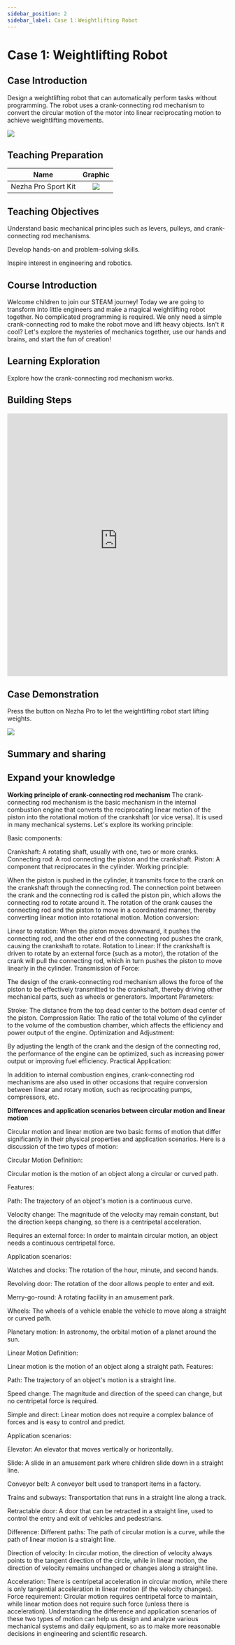 ```yaml
---
sidebar_position: 2
sidebar_label: Case 1：Weightlifting Robot
---
```


# Case 1: Weightlifting Robot

## Case Introduction

Design a weightlifting robot that can automatically perform tasks without programming. The robot uses a crank-connecting rod mechanism to convert the circular motion of the motor into linear reciprocating motion to achieve weightlifting movements.

![](https://wiki-media-ef.oss-cn-hongkong.aliyuncs.com/docs/microbit/building-blocks/nezha-pro-sports-kit/images/nezha-pro-sports-kit-case-01-01.png)

## Teaching Preparation

|     Name     |            Graphic            |
| :----------: | :--------------------------: |
|   Nezha Pro Sport Kit   |   ![](https://wiki-media-ef.oss-cn-hongkong.aliyuncs.com/docs/microbit/building-blocks/nezha-pro-sports-kit/images/nezha-pro-sports-kit-01.png)  |

## Teaching Objectives

Understand basic mechanical principles such as levers, pulleys, and crank-connecting rod mechanisms.

Develop hands-on and problem-solving skills.

Inspire interest in engineering and robotics.

## Course Introduction

Welcome children to join our STEAM journey! Today we are going to transform into little engineers and make a magical weightlifting robot together. No complicated programming is required. We only need a simple crank-connecting rod to make the robot move and lift heavy objects. Isn't it cool? Let's explore the mysteries of mechanics together, use our hands and brains, and start the fun of creation!

## Learning Exploration

Explore how the crank-connecting rod mechanism works.

## Building Steps

<!-- ![](https://wiki-media-ef.oss-cn-hongkong.aliyuncs.com/docs/microbit/building-blocks/nezha-pro-sports-kit/images/nezha-pro-sports-kit-step-01-01.png)

![](https://wiki-media-ef.oss-cn-hongkong.aliyuncs.com/docs/microbit/building-blocks/nezha-pro-sports-kit/images/nezha-pro-sports-kit-step-01-02.png)

![](https://wiki-media-ef.oss-cn-hongkong.aliyuncs.com/docs/microbit/building-blocks/nezha-pro-sports-kit/images/nezha-pro-sports-kit-step-01-03.png)

![](https://wiki-media-ef.oss-cn-hongkong.aliyuncs.com/docs/microbit/building-blocks/nezha-pro-sports-kit/images/nezha-pro-sports-kit-step-01-04.png)

![](https://wiki-media-ef.oss-cn-hongkong.aliyuncs.com/docs/microbit/building-blocks/nezha-pro-sports-kit/images/nezha-pro-sports-kit-step-01-05.png)

![](https://wiki-media-ef.oss-cn-hongkong.aliyuncs.com/docs/microbit/building-blocks/nezha-pro-sports-kit/images/nezha-pro-sports-kit-step-01-06.png)

![](https://wiki-media-ef.oss-cn-hongkong.aliyuncs.com/docs/microbit/building-blocks/nezha-pro-sports-kit/images/nezha-pro-sports-kit-step-01-07.png)

![](https://wiki-media-ef.oss-cn-hongkong.aliyuncs.com/docs/microbit/building-blocks/nezha-pro-sports-kit/images/nezha-pro-sports-kit-step-01-08.png)

![](https://wiki-media-ef.oss-cn-hongkong.aliyuncs.com/docs/microbit/building-blocks/nezha-pro-sports-kit/images/nezha-pro-sports-kit-step-01-09.png)

![](https://wiki-media-ef.oss-cn-hongkong.aliyuncs.com/docs/microbit/building-blocks/nezha-pro-sports-kit/images/nezha-pro-sports-kit-step-01-10.png)

![](https://wiki-media-ef.oss-cn-hongkong.aliyuncs.com/docs/microbit/building-blocks/nezha-pro-sports-kit/images/nezha-pro-sports-kit-step-01-11.png)

![](https://wiki-media-ef.oss-cn-hongkong.aliyuncs.com/docs/microbit/building-blocks/nezha-pro-sports-kit/images/nezha-pro-sports-kit-step-01-12.png)

![](https://wiki-media-ef.oss-cn-hongkong.aliyuncs.com/docs/microbit/building-blocks/nezha-pro-sports-kit/images/nezha-pro-sports-kit-step-01-13.png)

![](https://wiki-media-ef.oss-cn-hongkong.aliyuncs.com/docs/microbit/building-blocks/nezha-pro-sports-kit/images/nezha-pro-sports-kit-step-01-14.png)

![](https://wiki-media-ef.oss-cn-hongkong.aliyuncs.com/docs/microbit/building-blocks/nezha-pro-sports-kit/images/nezha-pro-sports-kit-step-01-15.png)

![](https://wiki-media-ef.oss-cn-hongkong.aliyuncs.com/docs/microbit/building-blocks/nezha-pro-sports-kit/images/nezha-pro-sports-kit-step-01-16.png)

![](https://wiki-media-ef.oss-cn-hongkong.aliyuncs.com/docs/microbit/building-blocks/nezha-pro-sports-kit/images/nezha-pro-sports-kit-step-01-17.png)

![](https://wiki-media-ef.oss-cn-hongkong.aliyuncs.com/docs/microbit/building-blocks/nezha-pro-sports-kit/images/nezha-pro-sports-kit-step-01-18.png)

![](https://wiki-media-ef.oss-cn-hongkong.aliyuncs.com/docs/microbit/building-blocks/nezha-pro-sports-kit/images/nezha-pro-sports-kit-step-01-19.png)

![](https://wiki-media-ef.oss-cn-hongkong.aliyuncs.com/docs/microbit/building-blocks/nezha-pro-sports-kit/images/nezha-pro-sports-kit-step-01-20.png)

![](https://wiki-media-ef.oss-cn-hongkong.aliyuncs.com/docs/microbit/building-blocks/nezha-pro-sports-kit/images/nezha-pro-sports-kit-step-01-21.png)

![](https://wiki-media-ef.oss-cn-hongkong.aliyuncs.com/docs/microbit/building-blocks/nezha-pro-sports-kit/images/nezha-pro-sports-kit-step-01-22.png)

![](https://wiki-media-ef.oss-cn-hongkong.aliyuncs.com/docs/microbit/building-blocks/nezha-pro-sports-kit/images/nezha-pro-sports-kit-step-01-23.png) -->


<embed src="https://wiki-media-ef.oss-cn-hongkong.aliyuncs.com/docs/microbit/building-blocks/nezha-pro-sports-kit/files/%E4%B8%BE%E9%87%8D%E6%9C%BA%E5%99%A8%E4%BA%BA%20-%20%E6%97%A0%E4%B8%BB%E6%9D%BF.pdf" type="application/pdf" width="100%" height="600px" />

## Case Demonstration

Press the button on Nezha Pro to let the weightlifting robot start lifting weights.

![](https://wiki-media-ef.oss-cn-hongkong.aliyuncs.com/docs/microbit/building-blocks/nezha-pro-sports-kit/images/nezha-pro-sports-kit-case-01.gif)

## Summary and sharing

## Expand your knowledge

**Working principle of crank-connecting rod mechanism**
The crank-connecting rod mechanism is the basic mechanism in the internal combustion engine that converts the reciprocating linear motion of the piston into the rotational motion of the crankshaft (or vice versa). It is used in many mechanical systems. Let's explore its working principle:

Basic components:

Crankshaft: A rotating shaft, usually with one, two or more cranks.
Connecting rod: A rod connecting the piston and the crankshaft.
Piston: A component that reciprocates in the cylinder.
Working principle:

When the piston is pushed in the cylinder, it transmits force to the crank on the crankshaft through the connecting rod.
The connection point between the crank and the connecting rod is called the piston pin, which allows the connecting rod to rotate around it.
The rotation of the crank causes the connecting rod and the piston to move in a coordinated manner, thereby converting linear motion into rotational motion.
Motion conversion:

Linear to rotation: When the piston moves downward, it pushes the connecting rod, and the other end of the connecting rod pushes the crank, causing the crankshaft to rotate.
Rotation to Linear: If the crankshaft is driven to rotate by an external force (such as a motor), the rotation of the crank will pull the connecting rod, which in turn pushes the piston to move linearly in the cylinder.
Transmission of Force:

The design of the crank-connecting rod mechanism allows the force of the piston to be effectively transmitted to the crankshaft, thereby driving other mechanical parts, such as wheels or generators.
Important Parameters:

Stroke: The distance from the top dead center to the bottom dead center of the piston.
Compression Ratio: The ratio of the total volume of the cylinder to the volume of the combustion chamber, which affects the efficiency and power output of the engine.
Optimization and Adjustment:

By adjusting the length of the crank and the design of the connecting rod, the performance of the engine can be optimized, such as increasing power output or improving fuel efficiency.
Practical Application:

In addition to internal combustion engines, crank-connecting rod mechanisms are also used in other occasions that require conversion between linear and rotary motion, such as reciprocating pumps, compressors, etc.

**Differences and application scenarios between circular motion and linear motion**

Circular motion and linear motion are two basic forms of motion that differ significantly in their physical properties and application scenarios. Here is a discussion of the two types of motion:

Circular Motion
Definition:

Circular motion is the motion of an object along a circular or curved path.

Features:

Path: The trajectory of an object's motion is a continuous curve.

Velocity change: The magnitude of the velocity may remain constant, but the direction keeps changing, so there is a centripetal acceleration.

Requires an external force: In order to maintain circular motion, an object needs a continuous centripetal force.

Application scenarios:

Watches and clocks: The rotation of the hour, minute, and second hands.

Revolving door: The rotation of the door allows people to enter and exit.

Merry-go-round: A rotating facility in an amusement park.

Wheels: The wheels of a vehicle enable the vehicle to move along a straight or curved path.

Planetary motion: In astronomy, the orbital motion of a planet around the sun.

Linear Motion
Definition:

Linear motion is the motion of an object along a straight path.
Features:

Path: The trajectory of an object's motion is a straight line.

Speed change: The magnitude and direction of the speed can change, but no centripetal force is required.

Simple and direct: Linear motion does not require a complex balance of forces and is easy to control and predict.

Application scenarios:

Elevator: An elevator that moves vertically or horizontally.

Slide: A slide in an amusement park where children slide down in a straight line.

Conveyor belt: A conveyor belt used to transport items in a factory.

Trains and subways: Transportation that runs in a straight line along a track.

Retractable door: A door that can be retracted in a straight line, used to control the entry and exit of vehicles and pedestrians.

Difference:
Different paths: The path of circular motion is a curve, while the path of linear motion is a straight line.

Direction of velocity: In circular motion, the direction of velocity always points to the tangent direction of the circle, while in linear motion, the direction of velocity remains unchanged or changes along a straight line.

Acceleration: There is centripetal acceleration in circular motion, while there is only tangential acceleration in linear motion (if the velocity changes).
Force requirement: Circular motion requires centripetal force to maintain, while linear motion does not require such force (unless there is acceleration).
Understanding the difference and application scenarios of these two types of motion can help us design and analyze various mechanical systems and daily equipment, so as to make more reasonable decisions in engineering and scientific research.
